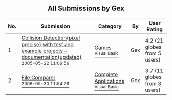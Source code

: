 ﻿<div align="center">

## All Submissions by Gex

</div>

No.  | Submission | Category | By   | User Rating
---- | ---------- | -------- | ---- | -----------
1 | [Collision Detection\(pixel precise\) with test and example projects \+ documentation\(updated\)<br /><sup>2005-05-22 11:06:56</sup>](https://github.com/Planet-Source-Code/gex-collision-detection-pixel-precise-with-test-and-example-projects-documentation-updated__1-60626) | [Games<br /><sup>Visual Basic</sup>](../ByCategory/games__1-38.md) | Gex | 4.2 (21 globes from 5 users)
2 | [File Comparer<br /><sup>2006-05-30 11:54:26</sup>](https://github.com/Planet-Source-Code/gex-file-comparer__1-65531) | [Complete Applications<br /><sup>Visual Basic</sup>](../ByCategory/complete-applications__1-27.md) | Gex | 3.7 (11 globes from 3 users)
